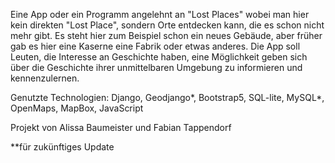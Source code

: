 Eine App oder ein Programm angelehnt an "Lost Places" wobei man hier kein 
direkten "Lost Place", sondern Orte entdecken kann, die es schon nicht
mehr gibt. Es steht hier zum Beispiel schon ein neues Gebäude, aber 
früher gab es hier eine Kaserne eine Fabrik oder etwas anderes. 
Die App soll Leuten, die Interesse an Geschichte haben, eine Möglichkeit geben 
sich über die Geschichte ihrer unmittelbaren Umgebung zu informieren und kennenzulernen.

Genutzte Technologien: 
Django, Geodjango*, Bootstrap5, SQL-lite, MySQL*, 
OpenMaps, MapBox, JavaScript

Projekt von Alissa Baumeister und Fabian Tappendorf

**für zukünftiges Update